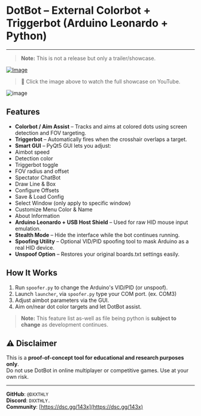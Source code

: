 #  DotBot – External Colorbot + Triggerbot (Arduino Leonardo + Python)
---
>**Note:** This is not a release but only a trailer/showcase.

[![Image](https://github.com/user-attachments/assets/b3ea058b-d56b-4db2-a7a5-5acecb47c079)](https://youtu.be/iI8W8aszt50)

> 🔗 Click the image above to watch the full showcase on YouTube.

![image](https://github.com/user-attachments/assets/f15b8f96-1a38-476b-81b7-827f7dae043b)


##  Features
-  **Colorbot / Aim Assist** – Tracks and aims at colored dots using screen detection and FOV targeting.
-  **Triggerbot** – Automatically fires when the crosshair overlaps a target.
-  **Smart GUI** – PyQt5 GUI lets you adjust:
  - Aimbot speed
  - Detection color
  - Triggerbot toggle
  - FOV radius and offset
  - Spectator ChatBot
  - Draw Line & Box
  - Configure Offsets
  - Save & Load Config
  - Select Window (only apply to specific window)
  - Customize Menu Color & Name
  - About Information
-  **Arduino Leonardo + USB Host Shield** – Used for raw HID mouse input emulation.
-  **Stealth Mode** – Hide the interface while the bot continues running.
-  **Spoofing Utility** – Optional VID/PID spoofing tool to mask Arduino as a real HID device.
-  **Unspoof Option** – Restores your original boards.txt settings easily.

##  How It Works
1. Run `spoofer.py` to change the Arduino's VID/PID (or unspoof).
2. Launch `launcher`, via `spoofer.py` type your COM port. (ex. COM3)
3. Adjust aimbot parameters via the GUI.
4. Aim on/near dot color targets and let DotBot assist.

>**Note:** This feature list as-well as file being python is **subject to change** as development continues.

## ⚠️ Disclaimer
This is a **proof-of-concept tool for educational and research purposes only**.  
Do not use DotBot in online multiplayer or competitive games. Use at your own risk.

---

**GitHub**: `@DXXTHLY`  
**Discord**: `DXXTHLY.`  
**Community**: [https://dsc.gg/143x](https://dsc.gg/143x)
